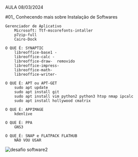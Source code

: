 AULA 08/03/2024


#01_ Conhecendo mais sobre Instalação de Softwares

	Gerenciador de Aplicativo
		Microsoft: Ttf-mscorefonts-intaller
		p7zip-full
		Cairo-Dock
		
	O QUE É: SYNAPTIC
		libreoffice-base1 -
		libreoffice-calc -
		libreoffice-draw-  removido 
		libreoffice-impress-
		libreoffice-math-
		libreoffice-writer-
	
	O QUE É: APT ou APT-GET
		sudo apt update
		sudo apt install git
		sudo apt install vim python2 python3 htop nmap ipcalc
		sudo apt install hollywood cmatrix
	
	O QUE É: APPIMAGE
		kdenlive
	
	O QUE É: PPA
		GNS3
	
	O QUE É: SNAP e FLATPACK FLATHUB
		NÃO VOU USAR
![desafio software2](https://github.com/sanchessky/senac-tat/assets/115747016/563844f2-b775-4f87-92eb-7a1419f15a4b)

